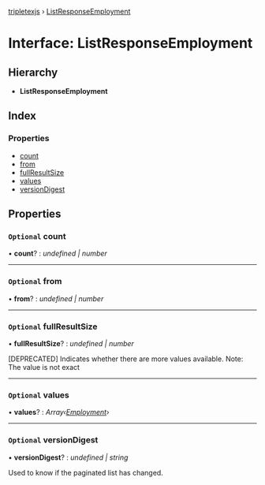 [tripletexjs](../README.md) › [ListResponseEmployment](listresponseemployment.md)

# Interface: ListResponseEmployment

## Hierarchy

* **ListResponseEmployment**

## Index

### Properties

* [count](listresponseemployment.md#optional-count)
* [from](listresponseemployment.md#optional-from)
* [fullResultSize](listresponseemployment.md#optional-fullresultsize)
* [values](listresponseemployment.md#optional-values)
* [versionDigest](listresponseemployment.md#optional-versiondigest)

## Properties

### `Optional` count

• **count**? : *undefined | number*

___

### `Optional` from

• **from**? : *undefined | number*

___

### `Optional` fullResultSize

• **fullResultSize**? : *undefined | number*

[DEPRECATED] Indicates whether there are more values available. Note: The value is not exact

___

### `Optional` values

• **values**? : *Array‹[Employment](../modules/employment.md)›*

___

### `Optional` versionDigest

• **versionDigest**? : *undefined | string*

Used to know if the paginated list has changed.

